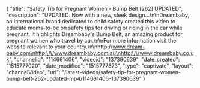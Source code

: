 {
    "title": "Safety Tip for Pregnant Women - Bump Belt [262] UPDATED",
    "description": "UPDATED: Now with a new, sleek design...\n\nDreambaby, an international brand dedicated to child safety created this video to educate moms-to-be on safety tips for driving or riding in the car while pregnant. It highlights Dreambaby's Bump Belt, an amazing product for pregnant women who travel by car.\n\nFor more information visit the website relevant to your country.\n\nhttp:\/\/www.dream-baby.com\nhttp:\/\/www.dreambaby.com.au\nhttp:\/\/www.dreambaby.co.uk",
    "channelid": "114661406",
    "videoid": "137390639",
    "date_created": "1515777020",
    "date_modified": "1515777873",
    "type": "captivate",
    "layout": "channelVideo",
    "url": "\/latest-videos\/safety-tip-for-pregnant-women-bump-belt-262-updated-mp4\/114661406-137390639"
}